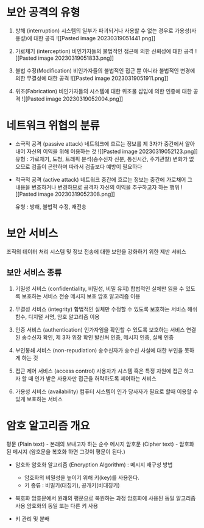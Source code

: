 # 보안 공격의 유형

1. 방해 (interruption)
	시스템의 일부가 파괴되거나 사용할 수 없는 경우로 가용성(사용성)에 대한 공격
	  ![[Pasted image 20230319051441.png]]

2. 가로채기 (interception)
	비인가자들의 불법적인 접근에 의한 신뢰성에 대한 공격
	![[Pasted image 20230319051833.png]]

3. 불법 수정(Modification)
	비인가자들의 불법적인 접근 뿐 아니라 불법적인 변경에 의한 무결성에 대한 공격
	![[Pasted image 20230319051911.png]]

4. 위조(Fabrication)
	비인가자들의 시스템에 대한 위조물 삽입에 의한 인증에 대한 공격
	![[Pasted image 20230319052004.png]]

# 네트워크 위협의 분류

- 소극적 공격 (passive attack)
	네트워크에 흐르는 정보를 제 3자가 중간에서 알아내어 자신의 이익을 위해 이용하는 것
	![[Pasted image 20230319052123.png]]
	유형 : 가로채기, 도청, 트래픽 분석(송수신자 신분, 통신시간, 주기관찰)
	변화가 없으므로 검출이 곤란하며 따라서 검출보다 예방이 필요하다

- 적극적 공격 (active attack)
	네트워크 중간에 흐르는 정보는 중간에 가로채어 그 내용을 변조하거나 변경하므로 공격자 자신의 이익을 추구하고자 하는 행위
	![[Pasted image 20230319052308.png]]
	
	유형 : 방해, 불법적 수정, 재전송


# 보안 서비스

조직의 데이터 처리 시스템 및 정보 전송에 대한 보안을 강화하기 위한 제반 서비스 

## 보안 서비스 종류

1. 기밀성 서비스 (confidentiality, 비밀성, 비밀 유지)
	합법적인 실체만 읽을 수 있도록 보호하는 서비스
	전송 메시지 보호
	암호 알고리즘 이용

2. 무결성 서비스 (integrity)
	합법적인 실체만 수정할 수 있도록 보호하는 서비스
	해쉬함수, 디지털 서명, 암호 알고리즘 이용

3. 인증 서비스 (authentication)
	인가자임을 확인할 수 있도록 보호하는 서비스
	연결된 송수신자 확인, 제 3자 위장 확인
	발신처 인증, 메시지 인증, 실체 인증

4. 부인봉쇄 서비스 (non-repudiation)
	송수신자가 송수신 사실에 대한 부인을 못하게 하는 것

5. 접근 제어 서비스 (access control)
	사용자가 시스템 혹은 특정 자원에 접근 하고자 할 때 인가 받은 사용자만 접근을 허락하도록 제어하는 서비스

6. 가용성 서비스 (availability)
	컴퓨터 시스템이 인가 당사자가 필요로 할때 이용할 수 있게 보호하는 서비스

# 암호 알고리즘 개요

평문 (Plain text) - 본래의 보내고자 하는 순수 메시지
암호문 (Cipher text) - 암호화된 메시지
(암호문을 복호화 하면 그것이 평문이 된다.)

- 암호화
	암호화 알고리즘 (Encryption Algorithm) : 메시지 재구성 방법
	- 암호화의 비밀성을 높이기 위해 키(key)를 사용한다. 
	- 키 종류 : 비밀키(대칭키), 공개키(비대칭키)

- 복호화
	암호문에서 원래의 평문으로 복원하는 과정
	암호화에 사용된 동일 알고리즘 사용
	암호화의 동일 또는 다른 키 사용


- 키 관리 및 분배

